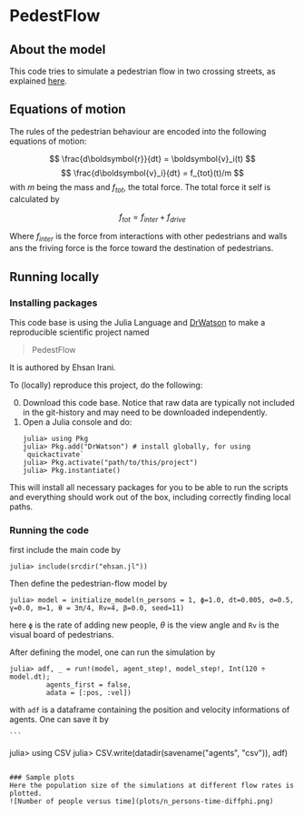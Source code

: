 # PedestFlow

## About the model

This code tries to simulate a pedestrian flow in two crossing streets, as explained [here](https://gist.github.com/meiemari/b20406e05eb2aed6367361f85d552802​​​).

## Equations of motion

The rules of the pedestrian behaviour are encoded into the following equations of motion:

$$
\frac{d\boldsymbol{r}}{dt} = \boldsymbol{v}_i(t)
$$
$$
\frac{d\boldsymbol{v}_i}{dt} = f_{tot}(t)/m
$$
with $m$ being the mass and $f_{tot}$, the total force. The total force it self is calculated by

$$
f_{tot} = f_{inter} + f_{drive}
$$

Where $f_{inter}$ is the force from interactions with other pedestrians and walls ans the friving force is the force toward the destination of pedestrians. 


## Running locally

### Installing packages

This code base is using the Julia Language and [DrWatson](https://juliadynamics.github.io/DrWatson.jl/stable/)
to make a reproducible scientific project named
> PedestFlow

It is authored by Ehsan Irani.

To (locally) reproduce this project, do the following:

0. Download this code base. Notice that raw data are typically not included in the
   git-history and may need to be downloaded independently.
1. Open a Julia console and do:
   ```
   julia> using Pkg
   julia> Pkg.add("DrWatson") # install globally, for using `quickactivate`
   julia> Pkg.activate("path/to/this/project")
   julia> Pkg.instantiate()
   ```

This will install all necessary packages for you to be able to run the scripts and
everything should work out of the box, including correctly finding local paths.

### Running the code
first include the main code by
   ```
   julia> include(srcdir("ehsan.jl"))
   ```
   
Then define the pedestrian-flow model by
   ```
   julia> model = initialize_model(n_persons = 1, ϕ=1.0, dt=0.005, σ=0.5, γ=0.0, m=1, θ = 3π/4, Rv=4, β=0.0, seed=11)
   ```
here `ϕ` is the rate of adding new people, $\theta$ is the view angle and `Rv` is the visual board of pedestrians.

After defining the model, one can run the simulation by

   ```
   julia> adf, _ = run!(model, agent_step!, model_step!, Int(120 ÷ model.dt);
            agents_first = false,
            adata = [:pos, :vel])
   ```
with `adf` is a dataframe containing the position and velocity informations of agents. One can save it by

	```
   julia> using CSV
   julia> CSV.write(datadir(savename("agents", "csv")), adf)
   ```
   
### Sample plots
Here the population size of the simulations at different flow rates is plotted.
![Number of people versus time](plots/n_persons-time-diffphi.png)
   
